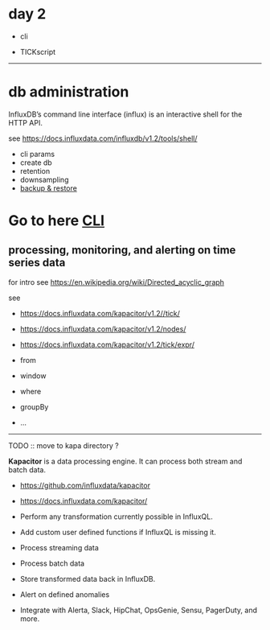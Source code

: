 # day 2

* cli

* TICKscript


-----

# db administration

InfluxDB’s command line interface (influx) is an interactive shell for the HTTP API.

see https://docs.influxdata.com/influxdb/v1.2/tools/shell/

* cli params
* create db
* retention
* downsampling 
* [backup & restore](TICK/InfluxDB/backupAndRestore.md)

# Go to here [CLI](TICK/InfluxDB/cli/README.md)


##  processing, monitoring, and alerting on time series data

for intro see https://en.wikipedia.org/wiki/Directed_acyclic_graph

see 
* https://docs.influxdata.com/kapacitor/v1.2//tick/
* https://docs.influxdata.com/kapacitor/v1.2/nodes/
* https://docs.influxdata.com/kapacitor/v1.2/tick/expr/

* from
* window
* where
* groupBy
* ...

-----

TODO :: move to kapa directory ?

**Kapacitor** is a data processing engine. It can process both stream and batch data.



 * https://github.com/influxdata/kapacitor
 * https://docs.influxdata.com/kapacitor/


 * Perform any transformation currently possible in InfluxQL.
 * Add custom user defined functions if InfluxQL is missing it.


 * Process streaming data
 * Process batch data


 * Store transformed data back in InfluxDB.
 * Alert on defined anomalies
  * Integrate with Alerta, Slack, HipChat, OpsGenie,  Sensu, PagerDuty, and more.
